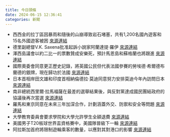 ```yaml
---
title: 今日頭條
date: 2024-06-15 12:36:41
categories: 新聞            
---
```

- 西西金的拉丁區因暴雨和隨後的山崩導致岩石堵塞，共有1,200名國內遊客和15名外國遊客被困 [來源連結](https://www.thehindu.com/news/the-hindu-morning-digest-june-15-2024/article68291076.ece)
- 德里副總督V.K. Saxena批准起訴小說家阿蘭達提·羅伊 [來源連結](https://www.thehindu.com/news/the-hindu-morning-digest-june-15-2024/article68291076.ece)
- 澤西島議會以約二比一的票數贊成安樂死，預計馬恩島和蘇格蘭也將跟進 [來源連結](https://www.theguardian.com/lifeandstyle/article/2024/jun/15/julian-barnes-assisted-dying)
- 國際奧委會同意更正歷史記錄，將英國公民但代表法國參賽的勞埃德·希爾德布蘭德的銀牌，現在歸功於法國 [來源連結](https://www.npr.org/2024/06/15/nx-s1-5005958/olympics-reassigns-1900-medal-from-britain-to-france)
- 日本首相岸田文雄和印度首相納倫德拉·莫迪同意努力安排莫迪今年內訪問日本 [來源連結](https://www.japantimes.co.jp/news/2024/06/15/japan/modi-may-visit-japan/)
- 南非總統西里爾·拉馬福薩在最差的選舉結果後，與反對黨達成國民團結政府的協議後再次當選 [來源連結](https://www.japantimes.co.jp/news/2024/06/15/world/politics/south-africa-president-reelect/)
- 羅馬和東京同意在未來三年加深合作，計劃涵蓋外交、防禦和安全等問題 [來源連結](https://www.japantimes.co.jp/news/2024/06/15/japan/politics/italy-japan-defense/)
- 大學教育委員會要求學院和大學允許學生全額退費 [來源連結](https://www.thehindu.com/education/ugc-tells-higher-education-institutions-to-fully-refund-fees-to-students-who-cancel-admission/article68292563.ece)
- 美國男子T20板球世界盃資格賽中，美國隊晉級下一輪 [來源連結](https://www.theguardian.com/sport/article/2024/jun/15/usa-cricket-world-cup-questions-answered-explainers)
- 阿拉斯加首府將限制遊輪乘客的數量，以應對其對港口的影響 [來源連結](https://www.theguardian.com/environment/article/2024/jun/15/alaska-capital-juneau-limits-cruise-ship-passengers-record-visitors)



